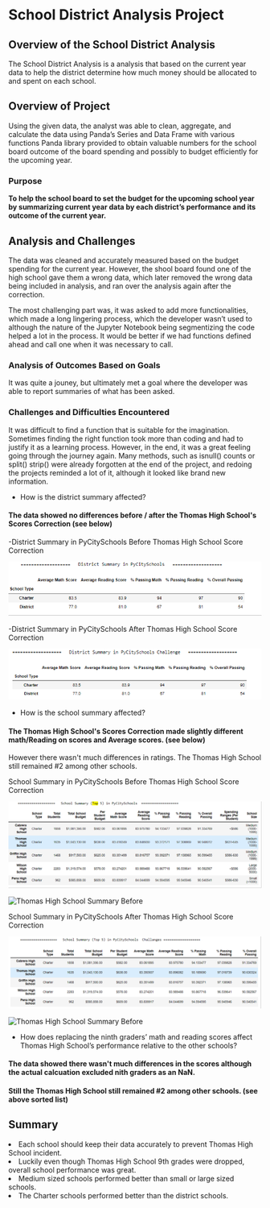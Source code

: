 # School District Analysis Project

## Overview of the School District Analysis
The School District Analysis is a analysis that based on the current year data to help the district determine how much money should be allocated to and spent on each school. 

## Overview of Project
Using the given data, the analyst was able to clean, aggregate, and calculate the data using Panda’s Series and Data Frame with various functions Panda library provided to obtain valuable numbers for the school board outcome of the board spending and possibly to budget efficiently for the upcoming year.

### Purpose
<b>To help the school board to set the budget for the upcoming school year by summarizing current year data by each district’s performance and its outcome of the current year.</b>
	
	
## Analysis and Challenges
The data was cleaned and accurately measured based on the budget spending for the current year.  However, the shool board found one of the high school gave them a wrong data, which later removed the wrong data being included in analysis, and ran over the analysis again after the correction.   

The most challenging part was, it was asked to add more functionalities, which made a long lingering process, which the developer wasn’t used to although the nature of the Jupyter Notebook being segmentizing the code helped a lot in the process.  It would be better if we had functions defined ahead and call one when it was necessary to call. 

### Analysis of Outcomes Based on Goals
It was quite a jouney, but ultimately met a goal where the developer was able to report summaries of what has been asked.


### Challenges and Difficulties Encountered
It was difficult to find a function that is suitable for the imagination.  Sometimes finding the right function took more than coding and had to justify it as a learning process.  However, in the end, it was a great feeling going through the journey again.  Many methods, such as isnull() counts or split() strip() were already forgotten at the end of the project, and redoing the projects reminded a lot of it, although it looked like brand new information.

- How is the district summary affected?
#### The data showed no differences before / after the Thomas High School's Scores Correction (see below)


-District Summary in PyCitySchools Before Thomas High School Score Correction

![District Summary Before](resources/District_Summary_Before_TH.PNG)

-District Summary in PyCitySchools After Thomas High School Score Correction

![District Summary After](/resources/District_Summary_After_TH.PNG)





- How is the school summary affected?
#### The Thomas High School's Scores Correction made slightly different math/Reading on scores and Average scores. (see below)
However there wasn't much differences in ratings.  The Thomas High School still remained #2 among other schools.

School Summary in PyCitySchools Before Thomas High School Score Correction

![School Summary (Top 5) Before](/resources/School_Summary_Top5_before_TH.PNG)

![Thomas High School Summary Before](/resources/ThomasH_Summary_Before_ToH.PNG)

School Summary in PyCitySchools After Thomas High School Score Correction

![School Summary (Top 5) After](/resources/School_Summary_Top5_after_TH.PNG)

![Thomas High School Summary Before](/resources/ThomasH_Summary_After_ToH.PNG)


- How does replacing the ninth graders’ math and reading scores affect Thomas High School’s performance relative to the other schools?
#### The data showed there wasn't much differences in the scores although the actual calcuation excluded nith graders as an NaN. 
#### Still the Thomas High School still remained #2 among other schools. (see above sorted list)


## Summary
  <li> Each school should keep their data accurately to prevent Thomas High School incident.</li>
  <li> Luckily even though Thomas High School 9th grades were dropped, overall school performance was great. </li>
  <li> Medium sized schools performed better than small or large sized schools. </li>
  <li> The Charter schools performed better than the district schools. </li>
